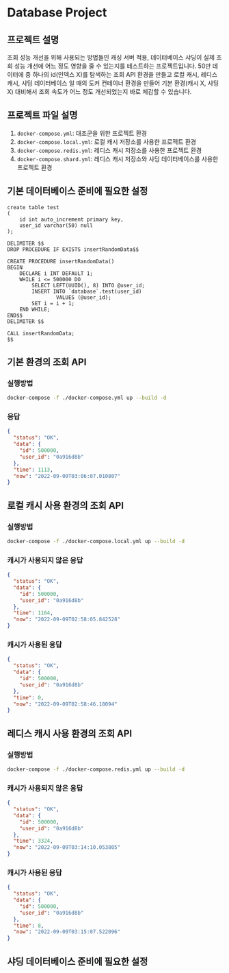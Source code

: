 # Database Project

## 프로젝트 설명
조회 성능 개선을 위해 사용되는 방법들인 캐싱 서버 적용, 데이터베이스 샤딩이 실제 조회 성능 개선에 어느 정도 영향을 줄 수 있는지를 테스트하는 프로젝트입니다. 
50만 데이터에 중 하나의 id(인덱스 X)를 탐색하는 조회 API 환경을 만들고 로컬 캐시, 레디스 캐시, 샤딩 데이터베이스 일 때의 도커 컨테이너 환경을 만들어 
기본 환경(캐시 X, 샤딩 X) 대비해서 조회 속도가 어느 정도 개선되었는지 바로 체감할 수 있습니다. 


## 프로젝트 파일 설명
1. `docker-compose.yml`: 대조군을 위한 프로젝트 환경
2. `docker-compose.local.yml`: 로컬 캐시 저장소를 사용한 프로젝트 환경
3. `docker-compose.redis.yml`: 레디스 캐시 저장소를 사용한 프로젝트 환경
4. `docker-compose.shard.yml`: 레디스 캐시 저장소와 샤딩 데이터베이스를 사용한 프로젝트 환경   

## 기본 데이터베이스 준비에 필요한 설정
```mysql
create table test
(
    id int auto_increment primary key,
    user_id varchar(50) null
);

DELIMITER $$
DROP PROCEDURE IF EXISTS insertRandomData$$

CREATE PROCEDURE insertRandomData()
BEGIN
    DECLARE i INT DEFAULT 1;
    WHILE i <= 500000 DO
        SELECT LEFT(UUID(), 8) INTO @user_id;
        INSERT INTO `database`.test(user_id)
				VALUES (@user_id);
        SET i = i + 1;
    END WHILE;
END$$
DELIMITER $$

CALL insertRandomData;
$$
```

## 기본 환경의 조회 API
### 실행방법
```bash
docker-compose -f ./docker-compose.yml up --build -d
```
### 응답
```json
{
  "status": "OK",
  "data": {
    "id": 500000,
    "user_id": "0a916d8b"
  },
  "time": 1113,
  "now": "2022-09-09T03:06:07.010807"
}
```


## 로컬 캐시 사용 환경의 조회 API
### 실행방법
```bash
docker-compose -f ./docker-compose.local.yml up --build -d
```
### 캐시가 사용되지 않은 응답
```json
{
  "status": "OK",
  "data": {
    "id": 500000,
    "user_id": "0a916d8b"
  },
  "time": 1164,
  "now": "2022-09-09T02:58:05.842528"
}
```
### 캐시가 사용된 응답
```json
{
  "status": "OK",
  "data": {
    "id": 500000,
    "user_id": "0a916d8b"
  },
  "time": 0,
  "now": "2022-09-09T02:58:46.18094"
}
```

## 레디스 캐시 사용 환경의 조회 API
### 실행방법
```bash
docker-compose -f ./docker-compose.redis.yml up --build -d
```
### 캐시가 사용되지 않은 응답
```json
{
  "status": "OK",
  "data": {
    "id": 500000,
    "user_id": "0a916d8b"
  },
  "time": 3324,
  "now": "2022-09-09T03:14:10.053805"
}
```
### 캐시가 사용된 응답
```json
{
  "status": "OK",
  "data": {
    "id": 500000,
    "user_id": "0a916d8b"
  },
  "time": 8,
  "now": "2022-09-09T03:15:07.522096"
}
```

## 샤딩 데이터베이스 준비에 필요한 설정
